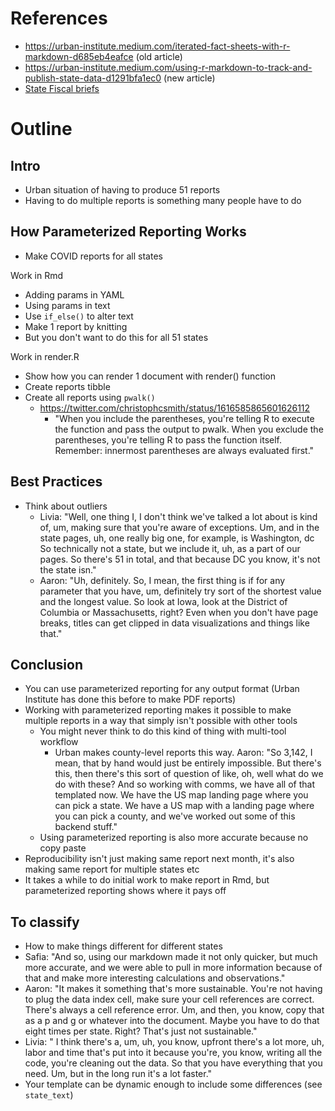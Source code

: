 # References

- https://urban-institute.medium.com/iterated-fact-sheets-with-r-markdown-d685eb4eafce (old article)
- https://urban-institute.medium.com/using-r-markdown-to-track-and-publish-state-data-d1291bfa1ec0 (new article)
- [State Fiscal briefs](https://www.urban.org/policy-centers/cross-center-initiatives/state-and-local-finance-initiative/projects/state-fiscal-briefs) 

# Outline

## Intro
- Urban situation of having to produce 51 reports
- Having to do multiple reports is something many people have to do

## How Parameterized Reporting Works

- Make COVID reports for all states

Work in Rmd
- Adding params in YAML
- Using params in text
- Use `if_else()` to alter text
- Make 1 report by knitting
- But you don't want to do this for all 51 states

Work in render.R
- Show how you can render 1 document with render() function
- Create reports tibble 
- Create all reports using `pwalk()` 
	- https://twitter.com/christophcsmith/status/1616585865601626112
		- "When you include the parentheses, you're telling R to execute the function and pass the output to pwalk. When you exclude the parentheses, you're telling R to pass the function itself. Remember: innermost parentheses are always evaluated first."

## Best Practices

- Think about outliers
	- Livia: "Well, one thing I, I don't think we've talked a lot about is kind of, um, making sure that you're aware of exceptions. Um, and in the state pages, uh, one really big one, for example, is Washington, dc So technically not a state, but we include it, uh, as a part of our pages. So there's 51 in total, and that because DC you know, it's not the state isn."
	- Aaron: "Uh, definitely. So, I mean, the first thing is if for any parameter that you have, um, definitely try sort of the shortest value and the longest value. So look at Iowa, look at the District of Columbia or Massachusetts, right? Even when you don't have page breaks, titles can get clipped in data visualizations and things like that."

## Conclusion
- You can use parameterized reporting for any output format (Urban Institute has done this before to make PDF reports)
- Working with parameterized reporting makes it possible to make multiple reports in a way that simply isn't possible with other tools
	- You might never think to do this kind of thing with multi-tool workflow
		- Urban makes county-level reports this way. Aaron: "So 3,142, I mean, that by hand would just be entirely impossible. But there's this, then there's this sort of question of like, oh, well what do we do with these? And so working with comms, we have all of that templated now. We have the US map landing page where you can pick a state. We have a US map with a landing page where you can pick a county, and we've worked out some of this backend stuff."
	- Using parameterized reporting is also more accurate because no copy paste
- Reproducibility isn't just making same report next month, it's also making same report for multiple states etc
- It takes a while to do initial work to make report in Rmd, but parameterized reporting shows where it pays off

## To classify

- How to make things different for different states
- Safia: "And so, using our markdown made it not only quicker, but much more accurate, and we were able to pull in more information because of that and make more interesting calculations and observations."
- Aaron: "It makes it something that's more sustainable. You're not having to plug the data index cell, make sure your cell references are correct. There's always a cell reference error. Um, and then, you know, copy that as a p and g or whatever into the document. Maybe you have to do that eight times per state. Right? That's just not sustainable."
- Livia: " I think there's a, um, uh, you know, upfront there's a lot more, uh, labor and time that's put into it because you're, you know, writing all the code, you're cleaning out the data. So that you have everything that you need. Um, but in the long run it's a lot faster."
- Your template can be dynamic enough to include some differences (see `state_text`)
